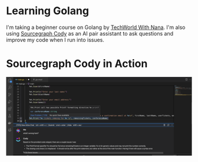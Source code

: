 # Learning Golang
I'm taking a beginner course on Golang by [TechWorld With Nana](https://youtu.be/yyUHQIec83I). I'm also using [Sourcegraph Cody](https://docs.sourcegraph.com/cody) as an AI pair assistant to ask questions and improve my code when I run into issues.

# Sourcegraph Cody in Action
![Cody in Action](images/cody.png)
